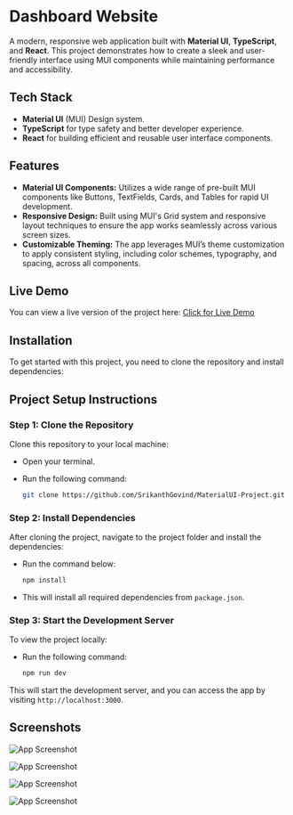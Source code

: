 # Dashboard Website

A modern, responsive web application built with **Material UI**, **TypeScript**, and **React**. This project demonstrates how to create a sleek and user-friendly interface using MUI components while maintaining performance and accessibility.

## Tech Stack
- **Material UI** (MUI) Design system.
- **TypeScript** for type safety and better developer experience.
- **React** for building efficient and reusable user interface components.

## Features

- **Material UI Components:** Utilizes a wide range of pre-built MUI components like Buttons, TextFields, Cards, and Tables for rapid UI development.
- **Responsive Design:** Built using MUI's Grid system and responsive layout techniques to ensure the app works seamlessly across various screen sizes.
- **Customizable Theming:** The app leverages MUI’s theme customization to apply consistent styling, including color schemes, typography, and spacing, across all components.


## Live Demo

You can view a live version of the project here: [Click for Live Demo](https://stirring-manatee-ea4f38.netlify.app/)

## Installation

To get started with this project, you need to clone the repository and install dependencies:

## Project Setup Instructions

### Step 1: Clone the Repository

Clone this repository to your local machine:

- Open your terminal.
- Run the following command:

    ```bash
    git clone https://github.com/SrikanthGovind/MaterialUI-Project.git
    ```

### Step 2: Install Dependencies

After cloning the project, navigate to the project folder and install the dependencies:

- Run the command below:

    ```bash
    npm install
    ```

- This will install all required dependencies from `package.json`.

### Step 3: Start the Development Server

To view the project locally:

- Run the following command:

    ```bash
    npm run dev
    ```

This will start the development server, and you can access the app by visiting `http://localhost:3000`.


## Screenshots
![App Screenshot](https://github.com/user-attachments/assets/91a1b1d9-2841-46d1-a65d-31f8fa22b0dc )

![App Screenshot](https://github.com/user-attachments/assets/e243fef0-f9ae-4713-bac4-41220502e736 )

![App Screenshot](https://github.com/user-attachments/assets/42495ce1-87aa-45b0-b1b7-9db5a4023b33)

![App Screenshot](https://github.com/user-attachments/assets/6503e77a-387d-45f0-9328-663f47835d1f)









